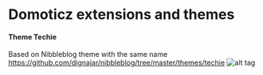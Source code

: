 # Domoticz  extensions and themes
#### Theme Techie ####
Based on Nibbleblog theme with the same name https://github.com/dignajar/nibbleblog/tree/master/themes/techie
![alt tag](screen.png)